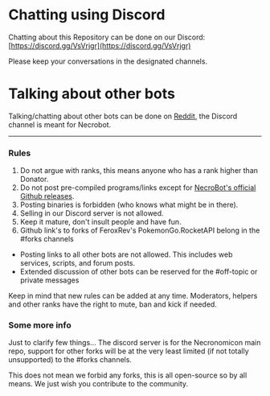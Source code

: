 # Chatting using Discord

Chatting about this Repository can be done on our Discord: [https://discord.gg/VsVrjgr](https://discord.gg/VsVrjgr)

Please keep your conversations in the designated channels.

# Talking about other bots

Talking/chatting about other bots can be done on [Reddit](https://www.reddit.com/r/pogobots/), the Discord channel is meant for Necrobot.

***
### Rules
1. Do not argue with ranks, this means anyone who has a rank higher than Donator.
2. Do not post pre-compiled programs/links except for [NecroBot's official Github releases](https://github.com/NecronomiconCoding/NecroBot/releases).
3. Posting binaries is forbidden (who knows what might be in there).
4. Selling in our Discord server is not allowed.
5. Keep it mature, don't insult people and have fun.
6. Github link's to forks of FeroxRev's PokemonGo.RocketAPI belong in the #forks channels
 * Posting links to all other bots are not allowed. This includes web services, scripts, and forum posts.
 * Extended discussion of other bots can be reserved for the #off-topic or private messages

Keep in mind that new rules can be added at any time. Moderators, helpers and other ranks have the right to mute, ban and kick if needed.

### Some more info
Just to clarify few things... The discord server is for the Necronomicon main repo, support for other forks will be at the very least limited (if not totally unsupported) to the #forks channels.

This does not mean we forbid any forks, this is all open-source so by all means. We just wish you contribute to the community.
